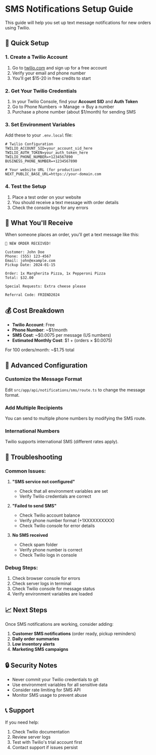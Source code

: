 # SMS Notifications Setup Guide

This guide will help you set up text message notifications for new orders using Twilio.

## 🚀 Quick Setup

### 1. Create a Twilio Account
1. Go to [twilio.com](https://www.twilio.com) and sign up for a free account
2. Verify your email and phone number
3. You'll get $15-20 in free credits to start

### 2. Get Your Twilio Credentials
1. In your Twilio Console, find your **Account SID** and **Auth Token**
2. Go to Phone Numbers → Manage → Buy a number
3. Purchase a phone number (about $1/month) for sending SMS

### 3. Set Environment Variables

Add these to your `.env.local` file:

```env
# Twilio Configuration
TWILIO_ACCOUNT_SID=your_account_sid_here
TWILIO_AUTH_TOKEN=your_auth_token_here
TWILIO_PHONE_NUMBER=+1234567890
BUSINESS_PHONE_NUMBER=+1234567890

# Your website URL (for production)
NEXT_PUBLIC_BASE_URL=https://your-domain.com
```

### 4. Test the Setup
1. Place a test order on your website
2. You should receive a text message with order details
3. Check the console logs for any errors

## 📱 What You'll Receive

When someone places an order, you'll get a text message like this:

```
🍕 NEW ORDER RECEIVED!

Customer: John Doe
Phone: (555) 123-4567
Email: john@example.com
Pickup Date: 2024-01-15

Order: 1x Margherita Pizza, 1x Pepperoni Pizza
Total: $32.00

Special Requests: Extra cheese please

Referral Code: FRIEND2024
```

## 💰 Cost Breakdown

- **Twilio Account**: Free
- **Phone Number**: ~$1/month
- **SMS Cost**: ~$0.0075 per message (US numbers)
- **Estimated Monthly Cost**: $1 + (orders × $0.0075)

For 100 orders/month: ~$1.75 total

## 🔧 Advanced Configuration

### Customize the Message Format
Edit `src/app/api/notifications/sms/route.ts` to change the message format.

### Add Multiple Recipients
You can send to multiple phone numbers by modifying the SMS route.

### International Numbers
Twilio supports international SMS (different rates apply).

## 🚨 Troubleshooting

### Common Issues:

1. **"SMS service not configured"**
   - Check that all environment variables are set
   - Verify Twilio credentials are correct

2. **"Failed to send SMS"**
   - Check Twilio account balance
   - Verify phone number format (+1XXXXXXXXXX)
   - Check Twilio console for error details

3. **No SMS received**
   - Check spam folder
   - Verify phone number is correct
   - Check Twilio logs in console

### Debug Steps:
1. Check browser console for errors
2. Check server logs in terminal
3. Check Twilio console for message status
4. Verify environment variables are loaded

## 📈 Next Steps

Once SMS notifications are working, consider adding:

1. **Customer SMS notifications** (order ready, pickup reminders)
2. **Daily order summaries**
3. **Low inventory alerts**
4. **Marketing SMS campaigns**

## 🔒 Security Notes

- Never commit your Twilio credentials to git
- Use environment variables for all sensitive data
- Consider rate limiting for SMS API
- Monitor SMS usage to prevent abuse

## 📞 Support

If you need help:
1. Check Twilio documentation
2. Review server logs
3. Test with Twilio's trial account first
4. Contact support if issues persist 